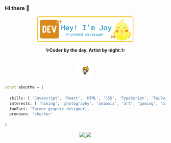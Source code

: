### Hi there 👋

<div align="center" width="70">

<img src="https://github.com/jlu9d2/jlu9d2/blob/main/assets/Joy_swe_banner.png" alt="coding rocks"  width="60%"/><br> 
<p><strong>✨Coder by the day. Artist by night.✨</strong></p>
<br>

<img alt="GIF" src="https://github.com/jlu9d2/jlu9d2/blob/main/assets/h0bvA1A8.gif" />
</div>

```dart
const aboutMe = { 

  skills: [ 'Javascript', 'React', 'HTML', 'CSS', 'TypeScript', 'TailwindCSS', 'Material-UI' ],
  interests: [ 'hiking', 'photography', 'animals', 'art', 'gaming', 'birb memes' ],
  funFact: 'Former graphic designer',
  pronouns: 'she/her'
  
}
```
<div align="center" width="70">

  <a href="https://linkedin.com/jlu9d2" target="_blank">
    <img
      src="https://img.shields.io/static/v1?label=|&message=LINKED-IN&color=d9881a&style=plastic&logo=linkedin&logo-color=white"
    />
 </a>
  
 <a href="https://linkedin.com/jlu9d2" target="_blank">
    <img
      src="https://img.shields.io/static/v1?label=|&message=E-MAIL&color=d9881a&style=plastic&logo=gmail&logo-color=white"
    />
 </a>
  
</div>
<!--
**jlu9d2/jlu9d2** is a ✨ _special_ ✨ repository because its `README.md` (this file) appears on your GitHub profile.

Here are some ideas to get you started:

- 🔭 I’m currently working on ...
- 🌱 I’m currently learning ...
- 👯 I’m looking to collaborate on ...
- 🤔 I’m looking for help with ...
- 💬 Ask me about ...
- 📫 How to reach me: ...
- 😄 Pronouns: ...
- ⚡ Fun fact: ...
-->
